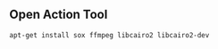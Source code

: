 Open Action Tool
-----------------


<!-- https://stackoverflow.com/questions/70508775/error-could-not-build-wheels-for-pycairo-which-is-required-to-install-pyprojec -->

`apt-get install sox ffmpeg libcairo2 libcairo2-dev`
